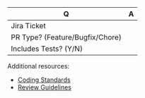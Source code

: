 | Q                               | A   |
|---------------------------------|-----|
| Jira Ticket                     |     |
| PR Type? (Feature/Bugfix/Chore) |     |
| Includes Tests? (Y/N)           |     |

Additional resources:
- [Coding Standards](https://immediateco.atlassian.net/wiki/spaces/TL/pages/5250998/Coding+standards)
- [Review Guidelines](https://immediateco.atlassian.net/wiki/spaces/TL/pages/5251007/Code+reviews)
 
<!--
Replace this notice with a short README for your feature/bugfix.
This will help people understand your PR and can be used as a start for the documentation.
-->
